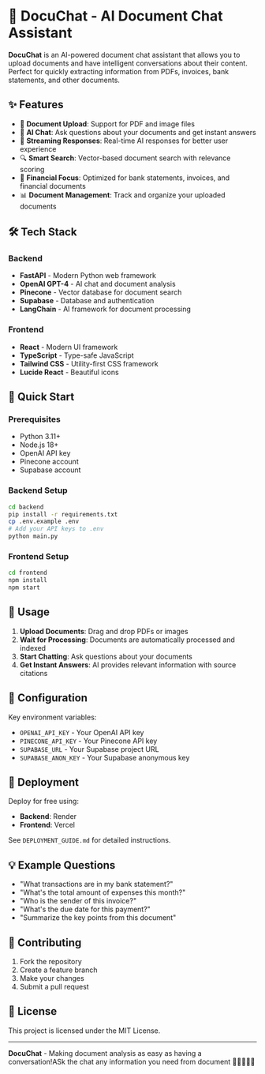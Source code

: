 # 🤖 DocuChat - AI Document Chat Assistant

**DocuChat** is an AI-powered document chat assistant that allows you to upload documents and have intelligent conversations about their content. Perfect for quickly extracting information from PDFs, invoices, bank statements, and other documents.


## ✨ Features

- 📄 **Document Upload**: Support for PDF and image files
- 💬 **AI Chat**: Ask questions about your documents and get instant answers
- 🚀 **Streaming Responses**: Real-time AI responses for better user experience
- 🔍 **Smart Search**: Vector-based document search with relevance scoring
- 🏦 **Financial Focus**: Optimized for bank statements, invoices, and financial documents
- 📊 **Document Management**: Track and organize your uploaded documents

## 🛠️ Tech Stack

### Backend
- **FastAPI** - Modern Python web framework
- **OpenAI GPT-4** - AI chat and document analysis
- **Pinecone** - Vector database for document search
- **Supabase** - Database and authentication
- **LangChain** - AI framework for document processing

### Frontend
- **React** - Modern UI framework
- **TypeScript** - Type-safe JavaScript
- **Tailwind CSS** - Utility-first CSS framework
- **Lucide React** - Beautiful icons

## 🚀 Quick Start

### Prerequisites
- Python 3.11+
- Node.js 18+
- OpenAI API key
- Pinecone account
- Supabase account

### Backend Setup
```bash
cd backend
pip install -r requirements.txt
cp .env.example .env
# Add your API keys to .env
python main.py
```

### Frontend Setup
```bash
cd frontend
npm install
npm start
```

## 📱 Usage

1. **Upload Documents**: Drag and drop PDFs or images
2. **Wait for Processing**: Documents are automatically processed and indexed
3. **Start Chatting**: Ask questions about your documents
4. **Get Instant Answers**: AI provides relevant information with source citations

## 🔧 Configuration

Key environment variables:
- `OPENAI_API_KEY` - Your OpenAI API key
- `PINECONE_API_KEY` - Your Pinecone API key
- `SUPABASE_URL` - Your Supabase project URL
- `SUPABASE_ANON_KEY` - Your Supabase anonymous key

## 🚀 Deployment

Deploy for free using:
- **Backend**: Render
- **Frontend**: Vercel

See `DEPLOYMENT_GUIDE.md` for detailed instructions.

## 💡 Example Questions

- "What transactions are in my bank statement?"
- "What's the total amount of expenses this month?"
- "Who is the sender of this invoice?"
- "What's the due date for this payment?"
- "Summarize the key points from this document"

## 🤝 Contributing

1. Fork the repository
2. Create a feature branch
3. Make your changes
4. Submit a pull request

## 📄 License

This project is licensed under the MIT License.

---

**DocuChat** - Making document analysis as easy as having a conversation!ASk the chat any information you need from document 🚀🚀🚀🚀🚀
